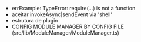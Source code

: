 * errExample:  TypeError: require(...) is not a function
* aceitar invokeAsync|sendEvent via 'shell'
* estrutura de plugin
* CONFIG MODULE MANAGER BY CONFIG FILE (src/lib/ModuleManager/ModuleManager.ts)